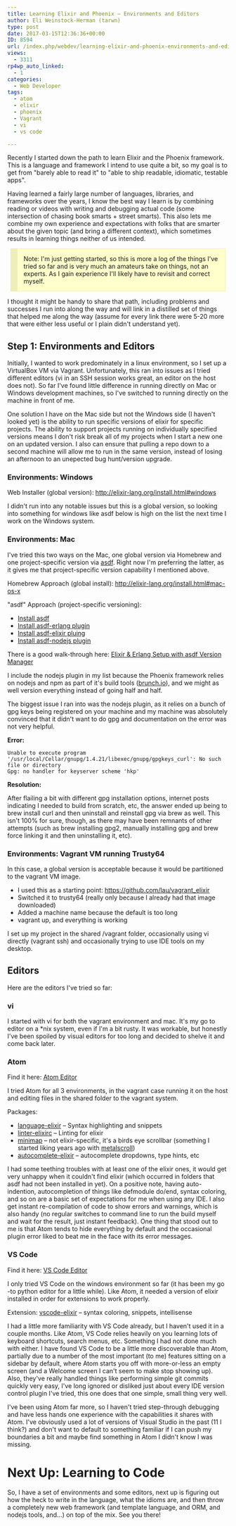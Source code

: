 ```yaml
---
title: Learning Elixir and Phoenix – Environments and Editors
author: Eli Weinstock-Herman (tarwn)
type: post
date: 2017-03-15T12:36:36+00:00
ID: 8594
url: /index.php/webdev/learning-elixir-and-phoenix-environments-and-editors/
views:
  - 3311
rp4wp_auto_linked:
  - 1
categories:
  - Web Developer
tags:
  - atom
  - elixir
  - phoenix
  - Vagrant
  - vi
  - vs code

---
```

Recently I started down the path to learn Elixir and the Phoenix framework. This is a language and framework I intend to use quite a bit, so my goal is to get from "barely able to read it" to "able to ship readable, idiomatic, testable apps". 

Having learned a fairly large number of languages, libraries, and frameworks over the years, I know the best way I learn is by combining reading or videos with writing and debugging actual code (some intersection of chasing book smarts + street smarts). This also lets me combine my own experience and expectations with folks that are smarter about the given topic (and bring a different context), which sometimes results in learning things neither of us intended.

<div style="background-color: #FFFFCC; padding: 1em; margin: .5em; border: 1px solid #EEEEBB; border-left-width: 16px;">
  Note: I'm just getting started, so this is more a log of the things I've tried so far and is very much an amateurs take on things, not an experts. As I gain experience I'll likely have to revisit and correct myself.
</div>

I thought it might be handy to share that path, including problems and successes I run into along the way and will link in a distilled set of things that helped me along the way (assume for every link there were 5-20 more that were either less useful or I plain didn't understand yet).

## Step 1: Environments and Editors

Initially, I wanted to work predominately in a linux environment, so I set up a VirtualBox VM via Vagrant. Unfortunately, this ran into issues as I tried different editors (vi in an SSH session works great, an editor on the host does not). So far I've found little difference in running directly on Mac or Windows development machines, so I've switched to running directly on the machine in front of me.

One solution I have on the Mac side but not the Windows side (I haven't looked yet) is the ability to run specific versions of elixir for specific projects. The ability to support projects running on individually specified versions means I don't risk break all of my projects when I start a new one on an updated version. I also can ensure that pulling a repo down to a second machine will allow me to run in the same version, instead of losing an afternoon to an unepected bug hunt/version upgrade.

### Environments: Windows

Web Installer (global version): <http://elixir-lang.org/install.html#windows>

I didn't run into any notable issues but this is a global version, so looking into something for windows like asdf below is high on the list the next time I work on the Windows system.

### Environments: Mac

I've tried this two ways on the Mac, one global version via Homebrew and one project-specific version via [asdf][1]. Right now I'm preferring the latter, as it gives me that project-specific version capability I mentioned above.

Homebrew Approach (global install): <http://elixir-lang.org/install.html#mac-os-x>

"asdf" Approach (project-specific versioning):

  * [Install asdf][2]
  * [Install asdf-erlang plugin][3]
  * [Install asdf-elixir pluing][4]
  * [Install asdf-nodejs plugin][5]

There is a good walk-through here: [Elixir & Erlang Setup with asdf Version Manager][6]

I include the nodejs plugin in my list because the Phoenix framework relies on nodejs and npm as part of it's build tools ([brunch.io][7]), and we might as well version everything instead of going half and half.

The biggest issue I ran into was the nodejs plugin, as it relies on a bunch of gpg keys being registered on your machine and my machine was absolutely convinced that it didn't want to do gpg and documentation on the error was not very helpful.

**Error:** 

```text
Unable to execute program '/usr/local/Cellar/gnupg/1.4.21/libexec/gnupg/gpgkeys_curl': No such file or directory
Gpg: no handler for keyserver scheme 'hkp'
```
**Resolution:**
  
After flailing a bit with different gpg installation options, internet posts indicating I needed to build from scratch, etc, the answer ended up being to brew install curl and then uninstall and reinstall gpg via brew as well. This isn't 100% for sure, though, as there may have been remnants of other attempts (such as brew installing gpg2, manually installing gpg and brew force linking it and then uninstalling it, etc).

### Environments: Vagrant VM running Trusty64

In this case, a global version is acceptable because it would be partitioned to the vagrant VM image.

  * I used this as a starting point: <https://github.com/lau/vagrant_elixir> 
  * Switched it to trusty64 (really only because I already had that image downloaded)
  * Added a machine name because the default is too long
  * vagrant up, and everything is working

I set up my project in the shared /vagrant folder, occasionally using vi directly (vagrant ssh) and occasionally trying to use IDE tools on my desktop.

## Editors

Here are the editors I've tried so far:

### vi

I started with vi for both the vagrant environment and mac. It's my go to editor on a *nix system, even if I'm a bit rusty. It was workable, but honestly I've been spoiled by visual editors for too long and decided to shelve it and come back later.

### Atom

Find it here: [Atom Editor][8]

I tried Atom for all 3 environments, in the vagrant case running it on the host and editing files in the shared folder to the vagrant system.

Packages:

  * [language-elixir][9] – Syntax highlighting and snippets
  * [linter-elixirc][10] – Linting for elixir
  * [minimap][11] – not elixir-specific, it's a birds eye scrollbar (something I started liking years ago with [metalscroll][12])
  * [autocomplete-elixir][13] – autocomplete dropdowns, type hints, etc

I had some teething troubles with at least one of the elixir ones, it would get very unhappy when it couldn't find elixir (which occurred in folders that asdf had not been installed in yet). On a positive note, having auto-indention, autocompletion of things like defmodule do/end, syntax coloring, and so on are a basic set of expectations for me when using any IDE. I also get instant re-compilation of code to show errors and warnings, which is also handy (no regular switches to command line to run the build myself and wait for the result, just instant feedback). One thing that stood out to me is that Atom tends to hide everything by default and the occasional plugin error liked to beat me in the face with its error messages.

### VS Code

Find it here: [VS Code Editor][14]

I only tried VS Code on the windows environment so far (it has been my go -to python editor for a little while). Like Atom, it needed a version of elixir installed in order for extensions to work properly.

Extension: [vscode-elixir][15] – syntax coloring, snippets, intellisense

I had a little more familiarity with VS Code already, but I haven't used it in a couple months. Like Atom, VS Code relies heavily on you learning lots of keyboard shortcuts, search menus, etc. Something I had not done much with either. I have found VS Code to be a little more discoverable than Atom, partially due to a number of the most important (to me) features sitting on a sidebar by default, where Atom starts you off with more-or-less an empty screen (and a Welcome screen I can't seem to make stop showing up). Also, they've really handled things like performing simple git commits quickly very easy, I've long ignored or disliked just about every IDE version control plugin I've tried, this one does that one simple, small thing very well.

I've been using Atom far more, so I haven't tried step-through debugging and have less hands one experience with the capabilities it shares with Atom. I've obviously used a lot of versions of Visual Studio in the past (11 I think?) and don't want to default to something familiar if I can push my boundaries a bit and maybe find something in Atom I didn't know I was missing.

# Next Up: Learning to Code

So, I have a set of environments and some editors, next up is figuring out how the heck to write in the language, what the idioms are, and then throw a completely new web framework (and template language, and ORM, and nodejs tools, and...) on top of the mix. See you there!

 [1]: https://github.com/asdf-vm/asdf
 [2]: https://github.com/asdf-vm/asdf#setup
 [3]: https://github.com/asdf-vm/asdf-erlang
 [4]: https://github.com/asdf-vm/asdf-elixir
 [5]: https://github.com/asdf-vm/asdf-nodejs
 [6]: https://www.icicletech.com/blog/elixir-and-erlang-setup-with-asdf-version-manager "Walk-throguh of Elixir and Erlang setup on asdf"
 [7]: http://brunch.io/
 [8]: https://atom.io/
 [9]: https://atom.io/packages/language-elixir
 [10]: https://atom.io/packages/linter-elixirc
 [11]: https://atom.io/packages/minimap
 [12]: /index.php/desktopdev/mstech/visual-studio-metalscroll-add-on/
 [13]: https://atom.io/packages/autocomplete-elixir
 [14]: https://code.visualstudio.com/
 [15]: https://marketplace.visualstudio.com/items?itemName=mjmcloug.vscode-elixir